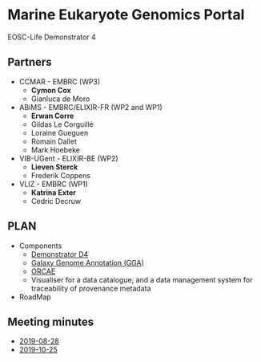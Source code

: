 # Marine Eukaryote Genomics Portal
EOSC-Life Demonstrator 4

## Partners
 - CCMAR - EMBRC (WP3)
   - **Cymon Cox**
   - Gianluca de Moro
 - ABiMS - EMBRC/ELIXIR-FR (WP2 and WP1)
   - **Erwan Corre**
   - Gildas Le Corguillé
   - Loraine Gueguen
   - Romain Dallet
   - Mark Hoebeke
 - VIB-UGent - ELIXIR-BE (WP2)
   - **Lieven Sterck**
   - Frederik Coppens
 - VLIZ - EMBRC (WP1)
   - **Katrina Exter**
   - Cedric Decruw

## PLAN
 - Components
   - [Demonstrator D4](demonstrator/)
   - [Galaxy Genome Annotation (GGA)](gga/)
   - [ORCAE](orcae)
   - Visualiser for a data catalogue, and a data management system for traceability of provenance metadata
 - RoadMap


## Meeting minutes
 - [2019-08-28](meeting_minutes/2019-08-28.md)
 - [2019-10-25](meeting_minutes/2019-10-25.md)
 
